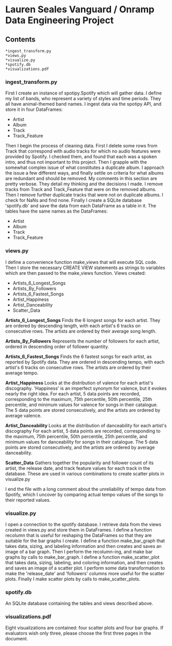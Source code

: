 # Lauren Seales Vanguard / Onramp Data Engineering Project

## Contents
	*ingest_transform.py
	*views.py
	*visualize.py
	*spotify.db
	*visualizations.pdf

### ingest_transform.py
First I create an instance of spotipy.Spotify which will gather data.
I define my list of bands, who represent a variety of styles and time periods. 
They all have animal-themed band names. 
I ingest data via the spotipy API, and store it in four DataFrames:
* Artist
* Album
* Track
* Track_Feature

Then I begin the process of cleaning data. 
First I delete some rows from Track that correspond with audio tracks for which no audio
features were provided by Spotify. I checked them, and found that each was a spoken intro,
and thus not important to this project.
Then I grapple with the somewhat complex issue of what constitutes a duplicate album. I
approach the issue a few different ways, and finally settle on criteria for what albums are 
redundant and should be removed. My comments in this section are pretty verbose. They 
detail my thinking and the decisions I made. 
I remove tracks from Track and Track_Feature that were on the removed albums.
Then I remove further duplicate tracks that were not on duplicate albums.
I check for NaNs and find none. 
Finally I create a SQLite database 'spotify.db' and save the data from each DataFrame as 
a table in it. The tables have the same names as the DataFrames:

* Artist
* Album
* Track
* Track_Feature

### views.py
I define a convenience function make_views that will execute SQL code. Then 
I store the necessary CREATE VIEW statements as strings to variables which are then passed
to the make_views function. 
Views created:
* Artists_6_Longest_Songs
* Artists_By_Followers
* Artists_6_Fastest_Songs
* Artist_Happiness
* Artist_Danceability
* Scatter_Data

**Artists_6_Longest_Songs**
Finds the 6 longest songs for each artist. They are ordered by descending length, 
with each artist's 6 tracks on consecutive rows. The artists are ordered by their average
song length. 

**Artists_By_Followers**
Represents the number of followers for each artist, ordered in descending order of follower
quantity. 

**Artists_6_Fastest_Songs**
Finds the 6 fastest songs for each artist, as reported by Spotify data. They are ordered
in descending tempo, with each artist's 6 tracks on consecutive rows. The artists are ordered
by their average tempo.

**Artist_Happiness**
Looks at the distribution of valence for each artist's discography. 'Happiness' is an imperfect
synonym for valence, but it evokes nearly the right idea. For each artist, 5 data points are
recorded, corresponding to the maximum, 75th percentile, 50th percentile, 25th percentile, 
and minimum values for valence for songs in their catalogue. The 5 data points are stored
consecutively, and the artists are ordered by average valence.

**Artist_Danceability**
Looks at the distribution of danceability for each artist's discography For each artist, 
5 data points are recorded, corresponding to the maximum, 75th percentile, 50th percentile, 
25th percentile, and minimum values for danceability for songs in their catalogue. The 5 
data points are stored consecutively, and the artists are ordered by average danceability.

**Scatter_Data**
Gathers together the popularity and follower count of its artist, the release date, and 
track feature values for each track in the database. These are used in various combinations
to create scatter plots in visualize.py

I end the file with a long comment about the unreliability of tempo data from Spotify, 
which I uncover by comparing actual tempo values of the songs to their reported values.

### visualize.py
I open a connection to the spotify database.
I retrieve data from the views created in views.py and store them in DataFrames.
I define a function recolumn that is useful for reshaping the DataFrames so that 
they are suitable for the bar graphs I create. 
I define a function make_bar_graph that takes data, sizing, and labeling information and 
then creates and saves an image of a bar graph.
Then I perform the recolumn-ing, and make bar graphs by calls to make_bar_graph.
I define a function make_scatter_plot that takes data, sizing, labeling, and coloring 
information, and then creates and saves an image of a scatter plot.
I perform some data transformation to make the 'release_date' and 'followers' columns more
useful for the scatter plots.
Finally I make scatter plots by calls to make_scatter_plots.

### spotify.db
An SQLite database containing the tables and views described above.

### visualizations.pdf
Eight visualizations are contained: four scatter plots and four bar graphs. If evaluators 
wish only three, please choose the first three pages in the document.

